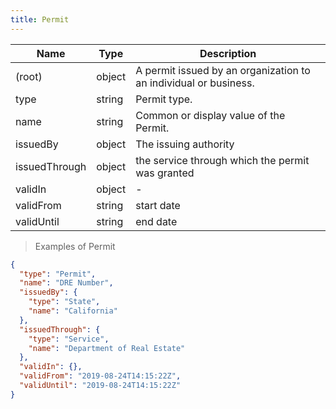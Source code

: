 ```yaml
---
title: Permit
---
```

| Name | Type | Description |
|---|---|---|
| (root) | object | A permit issued by an organization to an individual or business. |
| type | string | Permit type. |
| name | string | Common or display value of the Permit. |
| issuedBy | object | The issuing authority |
| issuedThrough | object | the service through which the permit was granted |
| validIn | object | - |
| validFrom | string | start date |
| validUntil | string | end date |

> Examples of Permit

```json
{
  "type": "Permit",
  "name": "DRE Number",
  "issuedBy": {
    "type": "State",
    "name": "California"
  },
  "issuedThrough": {
    "type": "Service",
    "name": "Department of Real Estate"
  },
  "validIn": {},
  "validFrom": "2019-08-24T14:15:22Z",
  "validUntil": "2019-08-24T14:15:22Z"
}
```


